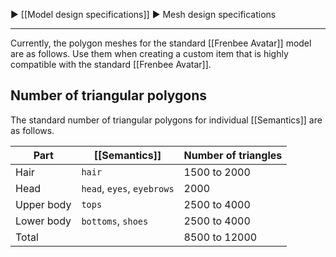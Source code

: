 ▶ [[Model design specifications]] ▶ Mesh design specifications

---

Currently, the polygon meshes for the standard [[Frenbee Avatar]] model are as follows. Use them when creating a custom item that is highly compatible with the standard [[Frenbee Avatar]].

## Number of triangular polygons

The standard number of triangular polygons for individual [[Semantics]] are as follows.

|Part|[[Semantics]]|Number of triangles|
|---|---|---|
|Hair|`hair`|1500 to 2000|
|Head|`head`, `eyes`, `eyebrows`|2000|
|Upper body|`tops`|2500 to 4000|
|Lower body|`bottoms`, `shoes`|2500 to 4000|
|Total||8500 to 12000|